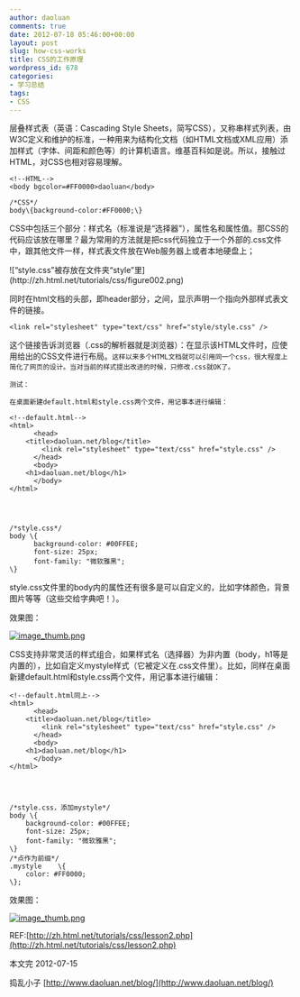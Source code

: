 ```yaml
---
author: daoluan
comments: true
date: 2012-07-18 05:46:00+00:00
layout: post
slug: how-css-works
title: CSS的工作原理
wordpress_id: 678
categories:
- 学习总结
tags:
- CSS
---
```


层叠样式表（英语：Cascading Style Sheets，简写CSS），又称串样式列表，由W3C定义和维护的标准，一种用来为结构化文档（如HTML文档或XML应用）添加样式（字体、间距和颜色等）的计算机语言。维基百科如是说。所以，接触过HTML，对CSS也相对容易理解。

    
    <!--HTML-->
    <body bgcolor=#FF0000>daoluan</body>
    
    /*CSS*/
    body\{background-color:#FF0000;\}


CSS中包括三个部分：样式名（标准说是“选择器”），属性名和属性值。那CSS的代码应该放在哪里？最为常用的方法就是把css代码独立于一个外部的.css文件中，跟其他文件一样，样式表文件放在Web服务器上或者本地硬盘上；

<!-- more -->![“style.css”被存放在文件夹“style”里](http://zh.html.net/tutorials/css/figure002.png)

同时在html文档的头部，即header部分，<head></head>之间，显示声明一个指向外部样式表文件的链接。

    
    <link rel="stylesheet" type="text/css" href="style/style.css" />


这个链接告诉浏览器（.css的解析器就是浏览器）：在显示该HTML文件时，应使用给出的CSS文件进行布局。`这样以来多个HTML文档就可以引用同一个css，很大程度上简化了网页的设计。当对当前的样式提出改进的时候，只修改.css就OK了。`

`测试：`

`在桌面新建default.html和style.css两个文件，用记事本进行编辑：`

    
    <!--default.html-->
    <html> 
          <head> 
        <title>daoluan.net/blog</title> 
            <link rel="stylesheet" type="text/css" href="style.css" /> 
          </head> 
          <body> 
        <h1>daoluan.net/blog</h1> 
          </body> 
    </html>



    
    /*style.css*/
    body \{ 
          background-color: #00FFEE; 
          font-size: 25px; 
          font-family: "微软雅黑"; 
    \}


style.css文件里的body内的属性还有很多是可以自定义的，比如字体颜色，背景图片等等（这些交给字典吧！）。

效果图：

[![image_thumb.png](http://daoluan.net/blog/wp-content/uploads/2012/07/image_thumb3.png)](http://daoluan.net/blog/wp-content/uploads/2012/07/image_thumb3.png)

CSS支持非常灵活的样式组合，如果样式名（选择器）为非内置（body，h1等是内置的），比如自定义mystyle样式（它被定义在.css文件里）。比如，同样在桌面新建default.html和style.css两个文件，用记事本进行编辑：

    
    <!--default.html同上-->
    <html> 
          <head> 
        <title>daoluan.net/blog</title> 
            <link rel="stylesheet" type="text/css" href="style.css" /> 
          </head> 
          <body> 
        <h1>daoluan.net/blog</h1> 
          </body> 
    </html>



    
    /*style.css，添加mystyle*/
    body \{
    	background-color: #00FFEE;
    	font-size: 25px;
    	font-family: "微软雅黑";
    \}
    /*点作为前缀*/
    .mystyle	\{
    	color: #FF0000;
    \};


效果图：

[![image_thumb.png](http://daoluan.net/blog/wp-content/uploads/2012/07/image_thumb4.png)](http://daoluan.net/blog/wp-content/uploads/2012/07/image_thumb4.png)

REF:[http://zh.html.net/tutorials/css/lesson2.php](http://zh.html.net/tutorials/css/lesson2.php)

本文完 2012-07-15

捣乱小子 [http://www.daoluan.net/blog/](http://www.daoluan.net/blog/)
